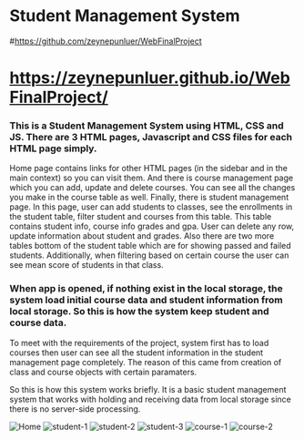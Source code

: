 <h1> Student Management System</h1>


#https://github.com/zeynepunluer/WebFinalProject
# https://zeynepunluer.github.io/WebFinalProject/
### This is a Student Management System using HTML, CSS and JS. There are 3 HTML pages, Javascript and CSS files for each HTML page simply. 

Home page contains links for other HTML pages (in the sidebar and in the main context) so you can visit them. And there is course management page which you can add, update and delete courses. You can see all the changes you make in the course table as well. Finally, there is student management page. In this page, user can add students to classes, see the enrollments in the student table, filter student and courses from this table. This table contains student info, course info grades and gpa. User can delete any row, update information about student and grades. Also there are two more tables bottom of the student table which are for showing passed and failed students. Additionally, when filtering based on certain course the user can see mean score of students in that class.

### When app is opened, if nothing exist in the local storage, the system load initial course data and student information from local storage. So this is how the system keep student and course data. 
To meet with the requirements of the project, system first has to load courses then user can see all the student information in the student management page completely. The reason of this came from creation of class and course objects with certain paramaters.

So this is how this system works briefly. It is a basic student management system that works with holding and receiving data from local storage since there is no server-side processing.







![Home](https://github.com/zeynepunluer/WebFinalProject/assets/143020599/c8ea86fe-36c3-4b09-8245-e3b784f8bc71)
![student-1](https://github.com/zeynepunluer/WebFinalProject/assets/143020599/78dffac2-045b-40f9-8020-bbc7075e4f39)
![student-2](https://github.com/zeynepunluer/WebFinalProject/assets/143020599/d7871925-0aab-44eb-81fc-07336fa452cb)
![student-3](https://github.com/zeynepunluer/WebFinalProject/assets/143020599/19b64ef5-e285-49f9-8850-ba3afdc98827)
![course-1](https://github.com/zeynepunluer/WebFinalProject/assets/143020599/498d7364-17e2-4d40-ac78-fb9c6fcb2fb4)
![course-2](https://github.com/zeynepunluer/WebFinalProject/assets/143020599/f6268a0e-ed15-402c-a0fb-56cf27a99056)

